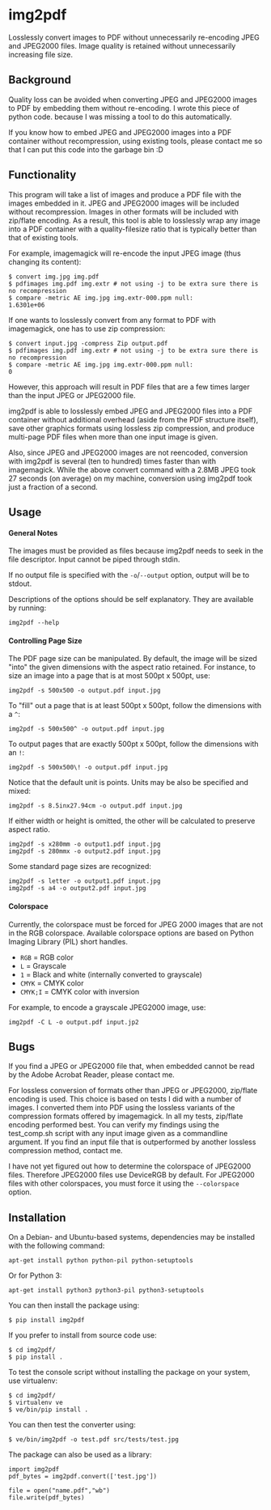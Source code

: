img2pdf
=======

Losslessly convert images to PDF without unnecessarily re-encoding JPEG and
JPEG2000 files.  Image quality is retained without unnecessarily increasing
file size.

Background
----------

Quality loss can be avoided when converting JPEG and JPEG2000 images to
PDF by embedding them without re-encoding.  I wrote this piece of python code.
because I was missing a tool to do this automatically.

If you know how to embed JPEG and JPEG2000 images into a PDF container without
recompression, using existing tools, please contact me so that I can put this
code into the garbage bin :D

Functionality
-------------

This program will take a list of images and produce a PDF file with the
images embedded in it.  JPEG and JPEG2000 images will be included without
recompression.  Images in other formats will be included with zip/flate
encoding.  As a result, this tool is able to losslessly wrap any image
into a PDF container with a quality-filesize ratio that is typically better
than that of existing tools.

For example, imagemagick will re-encode the input JPEG image (thus changing
its content):

	$ convert img.jpg img.pdf
	$ pdfimages img.pdf img.extr # not using -j to be extra sure there is no recompression
	$ compare -metric AE img.jpg img.extr-000.ppm null:
	1.6301e+06

If one wants to losslessly convert from any format to PDF with
imagemagick, one has to use zip compression:

	$ convert input.jpg -compress Zip output.pdf
	$ pdfimages img.pdf img.extr # not using -j to be extra sure there is no recompression
	$ compare -metric AE img.jpg img.extr-000.ppm null:
	0

However, this approach will result in PDF files that are a few times larger
than the input JPEG or JPEG2000 file.

img2pdf is able to losslessly embed JPEG and JPEG2000 files into a PDF
container without additional overhead (aside from the PDF structure itself),
save other graphics formats using lossless zip compression,
and produce multi-page PDF files when more than one input image is given.

Also, since JPEG and JPEG2000 images are not reencoded, conversion  with
img2pdf is several (ten to hundred) times faster than with imagemagick.
While the above convert command with a 2.8MB JPEG took 27 seconds
(on average) on my machine, conversion using img2pdf took just a
fraction of a second.


Usage
-----

#### General Notes

The images must be provided as files because img2pdf needs to seek
in the file descriptor.  Input cannot be piped through stdin.

If no output file is specified with the `-o`/`--output` option,
output will be to stdout.

Descriptions of the options should be self explanatory.
They are available by running:

	img2pdf --help


#### Controlling Page Size

The PDF page size can be manipulated.  By default, the image will be sized "into" the given dimensions with the aspect ratio retained.  For instance, to size an image into a page that is at most 500pt x 500pt, use:

	img2pdf -s 500x500 -o output.pdf input.jpg

To "fill" out a page that is at least 500pt x 500pt, follow the dimensions with a `^`:

	img2pdf -s 500x500^ -o output.pdf input.jpg

To output pages that are exactly 500pt x 500pt, follow the dimensions with an `!`:

	img2pdf -s 500x500\! -o output.pdf input.jpg

Notice that the default unit is points.  Units may be also be specified and mixed:

	img2pdf -s 8.5inx27.94cm -o output.pdf input.jpg

If either width or height is omitted, the other will be calculated
to preserve aspect ratio.

	img2pdf -s x280mm -o output1.pdf input.jpg
	img2pdf -s 280mmx -o output2.pdf input.jpg

Some standard page sizes are recognized:

	img2pdf -s letter -o output1.pdf input.jpg
	img2pdf -s a4 -o output2.pdf input.jpg

#### Colorspace

Currently, the colorspace must be forced for JPEG 2000 images that are
not in the RGB colorspace.  Available colorspace options are based on
Python Imaging Library (PIL) short handles.

 * `RGB` = RGB color
 * `L` = Grayscale
 * `1` = Black and white (internally converted to grayscale)
 * `CMYK` = CMYK color
 * `CMYK;I` = CMYK color with inversion

For example, to encode a grayscale JPEG2000 image, use:

	img2pdf -C L -o output.pdf input.jp2

Bugs
----

If you find a JPEG or JPEG2000 file that, when embedded cannot be read
by the Adobe Acrobat Reader, please contact me.

For lossless conversion of formats other than JPEG or JPEG2000, zip/flate
encoding is used.  This choice is based on tests I did with a number of images.
I converted them into PDF using the lossless variants of the compression
formats offered by imagemagick.  In all my tests, zip/flate encoding performed
best.  You can verify my findings using the test_comp.sh script with any input
image given as a commandline argument.  If you find an input file that is
outperformed by another lossless compression method, contact me.

I have not yet figured out how to determine the colorspace of JPEG2000 files.
Therefore JPEG2000 files use DeviceRGB by default. For JPEG2000 files with
other colorspaces, you must force it using the `--colorspace` option.

Installation
------------

On a Debian- and Ubuntu-based systems, dependencies may be installed
with the following command:

	apt-get install python python-pil python-setuptools

Or for Python 3:

	apt-get install python3 python3-pil python3-setuptools

You can then install the package using:

	$ pip install img2pdf

If you prefer to install from source code use:

	$ cd img2pdf/
	$ pip install .

To test the console script without installing the package on your system,
use virtualenv:

	$ cd img2pdf/
	$ virtualenv ve
	$ ve/bin/pip install .

You can then test the converter using:

	$ ve/bin/img2pdf -o test.pdf src/tests/test.jpg

The package can also be used as a library:

	import img2pdf
	pdf_bytes = img2pdf.convert(['test.jpg'])

	file = open("name.pdf","wb")
	file.write(pdf_bytes)
